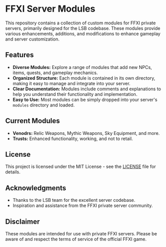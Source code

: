 # FFXI Server Modules

This repository contains a collection of custom modules for FFXI private servers, primarily designed for the LSB codebase. These modules provide various enhancements, additions, and modifications to enhance gameplay and server customization.

## Features

* **Diverse Modules:** Explore a range of modules that add new NPCs, items, quests, and gameplay mechanics.
* **Organized Structure:** Each module is contained in its own directory, making it easy to manage and integrate into your server.
* **Clear Documentation:**  Modules include comments and explanations to help you understand their functionality and implementation.
* **Easy to Use:**  Most modules can be simply dropped into your server's `modules` directory and loaded.

## Current Modules

* **Venodrs:**  Relic Weapons, Mythic Weapons, Sky Equipment, and more.
* **Trusts:**   Enhanced functionality, working, and not to retail.

## License

This project is licensed under the MIT License - see the [LICENSE](LICENSE) file for details.

## Acknowledgments

* Thanks to the LSB team for the excellent server codebase.
* Inspiration and assistance from the FFXI private server community.

## Disclaimer

These modules are intended for use with private FFXI servers. Please be aware of and respect the terms of service of the official FFXI game.
